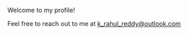 Welcome to my profile!

Feel free to reach out to me at [k_rahul_reddy@outlook.com](mailto:k_rahul_reddy@outlook.com)
